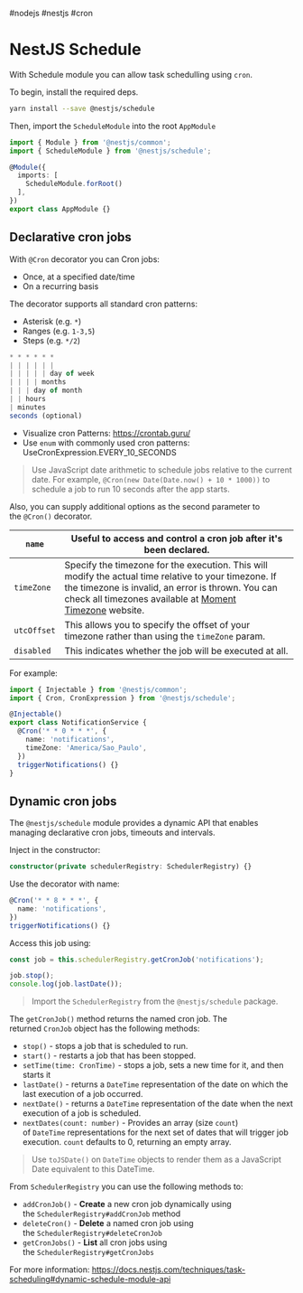 #nodejs 
#nestjs 
#cron

# NestJS Schedule

With Schedule module you can allow task schedulling using `cron`.

To begin, install the required deps.

```bash
yarn install --save @nestjs/schedule
```

Then, import the `ScheduleModule` into the root `AppModule`

```typescript
import { Module } from '@nestjs/common';
import { ScheduleModule } from '@nestjs/schedule';

@Module({
  imports: [
    ScheduleModule.forRoot()
  ],
})
export class AppModule {}
```

## Declarative cron jobs

With `@Cron` decorator you can Cron jobs:

- Once, at a specified date/time
- On a recurring basis

The decorator supports all standard cron patterns:

- Asterisk (e.g. `*`)
- Ranges (e.g. `1-3,5`)
- Steps (e.g. `*/2`)

```javascript
* * * * * *
| | | | | |
| | | | | day of week
| | | | months
| | | day of month
| | hours
| minutes
seconds (optional)
```

- Visualize cron Patterns: https://crontab.guru/
- Use `enum` with commonly used cron patterns: UseCronExpression.EVERY_10_SECONDS

> Use JavaScript date arithmetic to schedule jobs relative to the current date. For example, `@Cron(new Date(Date.now() + 10 * 1000))` to schedule a job to run 10 seconds after the app starts.


Also, you can supply additional options as the second parameter to the `@Cron()` decorator.

| `name`      | Useful to access and control a cron job after it's been declared.                                                                                                                                                                                      |
| ----------- | ------------------------------------------------------------------------------------------------------------------------------------------------------------------------------------------------------------------------------------------------------ |
| `timeZone`  | Specify the timezone for the execution. This will modify the actual time relative to your timezone. If the timezone is invalid, an error is thrown. You can check all timezones available at [Moment Timezone](http://momentjs.com/timezone/) website. |
| `utcOffset` | This allows you to specify the offset of your timezone rather than using the `timeZone` param.                                                                                                                                                         |
| `disabled`  | This indicates whether the job will be executed at all.                                                                                                                                                                                                |

For example:

```typescript
import { Injectable } from '@nestjs/common';
import { Cron, CronExpression } from '@nestjs/schedule';

@Injectable()
export class NotificationService {
  @Cron('* * 0 * * *', {
    name: 'notifications',
    timeZone: 'America/Sao_Paulo',
  })
  triggerNotifications() {}
}
```

## Dynamic cron jobs

The `@nestjs/schedule` module provides a dynamic API that enables managing declarative cron jobs, timeouts and intervals.

Inject in the constructor:

```typescript
constructor(private schedulerRegistry: SchedulerRegistry) {}
```

Use the decorator with name:

```typescript
@Cron('* * 8 * * *', {
  name: 'notifications',
})
triggerNotifications() {}
```

Access this job using:

```typescript
const job = this.schedulerRegistry.getCronJob('notifications');

job.stop();
console.log(job.lastDate());
```

> Import the `SchedulerRegistry` from the `@nestjs/schedule` package.


The `getCronJob()` method returns the named cron job. The returned `CronJob` object has the following methods:

- `stop()` - stops a job that is scheduled to run.
- `start()` - restarts a job that has been stopped.
- `setTime(time: CronTime)` - stops a job, sets a new time for it, and then starts it
- `lastDate()` - returns a `DateTime` representation of the date on which the last execution of a job occurred.
- `nextDate()` - returns a `DateTime` representation of the date when the next execution of a job is scheduled.
- `nextDates(count: number)` - Provides an array (size `count`) of `DateTime` representations for the next set of dates that will trigger job execution. `count` defaults to 0, returning an empty array.

> Use `toJSDate()` on `DateTime` objects to render them as a JavaScript Date equivalent to this DateTime.

From `SchedulerRegistry` you can use the following methods to:

- `addCronJob()` - **Create** a new cron job dynamically using the `SchedulerRegistry#addCronJob` method
- `deleteCron()` - **Delete** a named cron job using the `SchedulerRegistry#deleteCronJob`
- `getCronJobs()` - **List** all cron jobs using the `SchedulerRegistry#getCronJobs`

For more information: https://docs.nestjs.com/techniques/task-scheduling#dynamic-schedule-module-api